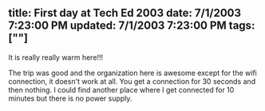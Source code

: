 title: First day at Tech Ed 2003
date: 7/1/2003 7:23:00 PM
updated: 7/1/2003 7:23:00 PM
tags: [""]
---
It is really really warm here!!! 

The trip was good and the organization here is awesome except for the wifi connection, it doesn't work at all. You get a connection for 30 seconds and then nothing. I could find another place where I get connected for 10 minutes but there is no power supply.
